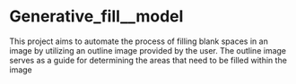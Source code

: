 # Generative_fill__model
 This project aims to automate the process of filling blank spaces in an image by utilizing an outline image provided by the user. The outline image serves as a guide for determining the areas that need to be filled within the image
